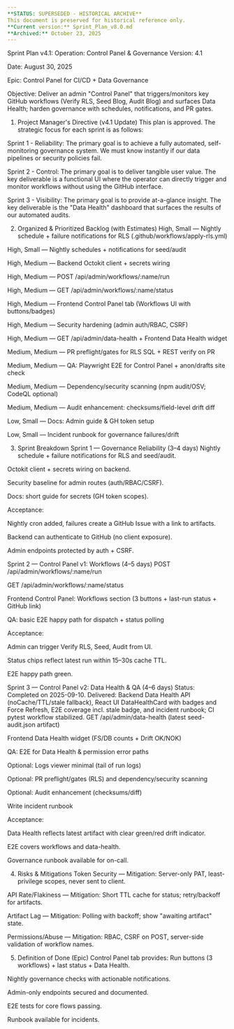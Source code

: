 ```yaml
---
**STATUS: SUPERSEDED - HISTORICAL ARCHIVE**  
This document is preserved for historical reference only.  
**Current version:** Sprint_Plan_v8.0.md  
**Archived:** October 23, 2025  
---
```


Sprint Plan v4.1: Operation: Control Panel & Governance
Version: 4.1


Date: August 30, 2025


Epic: Control Panel for CI/CD + Data Governance


Objective: Deliver an admin "Control Panel" that triggers/monitors key GitHub workflows (Verify RLS, Seed Blog, Audit Blog) and surfaces Data Health; harden governance with schedules, notifications, and PR gates.


1) Project Manager's Directive (v4.1 Update)
This plan is approved. The strategic focus for each sprint is as follows:


Sprint 1 - Reliability: The primary goal is to achieve a fully automated, self-monitoring governance system. We must know instantly if our data pipelines or security policies fail.


Sprint 2 - Control: The primary goal is to deliver tangible user value. The key deliverable is a functional UI where the operator can directly trigger and monitor workflows without using the GitHub interface.


Sprint 3 - Visibility: The primary goal is to provide at-a-glance insight. The key deliverable is the "Data Health" dashboard that surfaces the results of our automated audits.


2) Organized & Prioritized Backlog (with Estimates)
High, Small — Nightly schedule + failure notifications for RLS (.github/workflows/apply-rls.yml)


High, Small — Nightly schedules + notifications for seed/audit


High, Medium — Backend Octokit client + secrets wiring


High, Medium — POST /api/admin/workflows/:name/run


High, Medium — GET /api/admin/workflows/:name/status


High, Medium — Frontend Control Panel tab (Workflows UI with buttons/badges)


High, Medium — Security hardening (admin auth/RBAC, CSRF)


High, Medium — GET /api/admin/data-health + Frontend Data Health widget


Medium, Medium — PR preflight/gates for RLS SQL + REST verify on PR


Medium, Medium — QA: Playwright E2E for Control Panel + anon/drafts site check


Medium, Medium — Dependency/security scanning (npm audit/OSV; CodeQL optional)


Medium, Medium — Audit enhancement: checksums/field-level drift diff


Low, Small — Docs: Admin guide & GH token setup


Low, Small — Incident runbook for governance failures/drift


3) Sprint Breakdown
Sprint 1 — Governance Reliability (3–4 days)
Nightly schedule + failure notifications for RLS and seed/audit.


Octokit client + secrets wiring on backend.


Security baseline for admin routes (auth/RBAC/CSRF).


Docs: short guide for secrets (GH token scopes).


Acceptance:


Nightly cron added, failures create a GitHub Issue with a link to artifacts.


Backend can authenticate to GitHub (no client exposure).


Admin endpoints protected by auth + CSRF.


Sprint 2 — Control Panel v1: Workflows (4–5 days)
POST /api/admin/workflows/:name/run


GET /api/admin/workflows/:name/status


Frontend Control Panel: Workflows section (3 buttons + last-run status + GitHub link)


QA: basic E2E happy path for dispatch + status polling


Acceptance:


Admin can trigger Verify RLS, Seed, Audit from UI.


Status chips reflect latest run within 15–30s cache TTL.


E2E happy path green.


Sprint 3 — Control Panel v2: Data Health & QA (4–6 days)
Status: Completed on 2025-09-10. Delivered: Backend Data Health API (noCache/TTL/stale fallback), React UI DataHealthCard with badges and Force Refresh, E2E coverage incl. stale badge, and incident runbook; CI pytest workflow stabilized.
GET /api/admin/data-health (latest seed-audit.json artifact)


Frontend Data Health widget (FS/DB counts + Drift OK/NOK)


QA: E2E for Data Health & permission error paths


Optional: Logs viewer minimal (tail of run logs)


Optional: PR preflight/gates (RLS) and dependency/security scanning


Optional: Audit enhancement (checksums/diff)


Write incident runbook


Acceptance:


Data Health reflects latest artifact with clear green/red drift indicator.


E2E covers workflows and data-health.


Governance runbook available for on-call.


4) Risks & Mitigations
Token Security — Mitigation: Server-only PAT, least-privilege scopes, never sent to client.


API Rate/Flakiness — Mitigation: Short TTL cache for status; retry/backoff for artifacts.


Artifact Lag — Mitigation: Polling with backoff; show "awaiting artifact" state.


Permissions/Abuse — Mitigation: RBAC, CSRF on POST, server-side validation of workflow names.


5) Definition of Done (Epic)
Control Panel tab provides: Run buttons (3 workflows) + last status + Data Health.


Nightly governance checks with actionable notifications.


Admin-only endpoints secured and documented.


E2E tests for core flows passing.


Runbook available for incidents.
